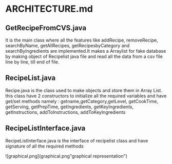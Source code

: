 # ARCHITECTURE.md

## GetRecipeFromCVS.java 
It is the main class where all the features like addRecipe, removeRecipe, searchByName, getAllRecipes, getRecipesbyCategory and searchByIngredients are implemented.It makes a Arraylist for fake database by making object of Recipelist java file  and read all the data from a csv file line by line, till end of file.

## RecipeList.java
Recipe.java is the class used to make objects and store them in Array List. this class have 2 constructors to initialize all the required variables and have get/set methods namely : getname,getCategory,getLevel, getCookTime, getServing, getPrepTime, getIngredients, getKeyIngredients, getInstructions, addToInstructions, addToKeyIngredients

## RecipeListInterface.java
RecipeListInterface.java is the interface of recipelist class and have signature of all the required methods


![graphical.png](graphical.png"graphical representation")
